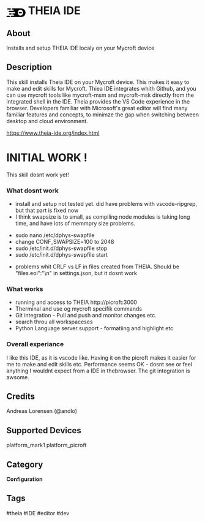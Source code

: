 # <img src='theia.png' card_color='#40DBB0' width='50' style='vertical-align:bottom'/> THEIA IDE


## About
Installs and setup THEIA IDE localy on your Mycroft device


## Description
This skill installs Theia IDE on your Mycroft device. This makes it easy to make and edit skills for Mycroft. Thiea IDE integrates whith Github, and you can use mycroft tools like mycroft-msm and mycroft-msk directly from the integrated shell in the IDE.
Theia provides the VS Code experience in the browser. Developers familiar with Microsoft's great editor will find many familiar features and concepts, to minimze the gap when switching between desktop and cloud environment. 

https://www.theia-ide.org/index.html


# INITIAL WORK !
This skill dosnt work yet!

### What dosnt work
* install and setup not tested yet. did have problems with vscode-ripgrep, but that part is fixed now
* I think swapsize is to small, as compiling node modules is taking long time, and have lots of memmpry size problems.
- sudo nano /etc/dphys-swapfile
- change CONF_SWAPSIZE=100 to 2048
- sudo /etc/init.d/dphys-swapfile stop
- sudo /etc/init.d/dphys-swapfile start
* problems whit CRLF vs LF in files created from THEIA. Should be "files.eol":"\n" in settings.json, but it dosnt work

### What works
* running and access to THEIA http://picroft:3000 
* Therminal and use og mycroft specifik commands 
* Git integration - Pull and push and monitor changes etc.
* search throu all workspaceses
* Python Language server support - formatiing and highlight etc

### Overall experiance
I like this IDE, as it is vscode like. Having it on the picroft makes it easier for me to make and edit skills etc. 
Performance seems OK - dosnt see or feel anything I wouldnt expect from a IDE in thebrowser.
The git integration is awsome.


## Credits 
Andreas Lorensen (@andlo)

## Supported Devices 
platform_mark1 platform_picroft 

## Category
**Configuration**

## Tags
#theia
#IDE
#editor
#dev
